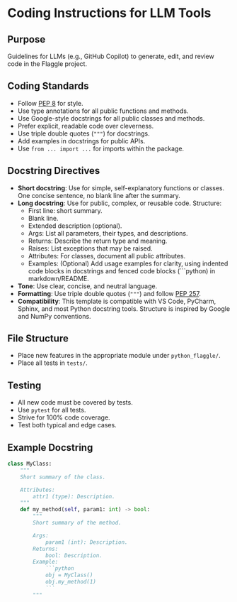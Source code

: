 # Coding Instructions for LLM Tools

## Purpose
Guidelines for LLMs (e.g., GitHub Copilot) to generate, edit, and review code in the Flaggle project.

## Coding Standards
- Follow [PEP 8](https://peps.python.org/pep-0008/) for style.
- Use type annotations for all public functions and methods.
- Use Google-style docstrings for all public classes and methods.
- Prefer explicit, readable code over cleverness.
- Use triple double quotes (`"""`) for docstrings.
- Add examples in docstrings for public APIs.
- Use `from ... import ...` for imports within the package.

## Docstring Directives
- **Short docstring**: Use for simple, self-explanatory functions or classes. One concise sentence, no blank line after the summary.
- **Long docstring**: Use for public, complex, or reusable code. Structure:
  - First line: short summary.
  - Blank line.
  - Extended description (optional).
  - Args: List all parameters, their types, and descriptions.
  - Returns: Describe the return type and meaning.
  - Raises: List exceptions that may be raised.
  - Attributes: For classes, document all public attributes.
  - Examples: (Optional) Add usage examples for clarity, using indented code blocks in docstrings and fenced code blocks (```python) in markdown/README.
- **Tone**: Use clear, concise, and neutral language.
- **Formatting**: Use triple double quotes (`"""`) and follow [PEP 257](https://peps.python.org/pep-0257/).
- **Compatibility**: This template is compatible with VS Code, PyCharm, Sphinx, and most Python docstring tools. Structure is inspired by Google and NumPy conventions.

## File Structure
- Place new features in the appropriate module under `python_flaggle/`.
- Place all tests in `tests/`.

## Testing
- All new code must be covered by tests.
- Use `pytest` for all tests.
- Strive for 100% code coverage.
- Test both typical and edge cases.

## Example Docstring
```python
class MyClass:
    """
    Short summary of the class.

    Attributes:
        attr1 (type): Description.
    """
    def my_method(self, param1: int) -> bool:
        """
        Short summary of the method.

        Args:
            param1 (int): Description.
        Returns:
            bool: Description.
        Example:
            ```python
            obj = MyClass()
            obj.my_method(1)
            ```
        """
```
